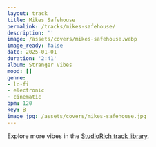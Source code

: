 ```yaml
---
layout: track
title: Mikes Safehouse
permalink: /tracks/mikes-safehouse/
description: ''
image: /assets/covers/mikes-safehouse.webp
image_ready: false
date: 2025-01-01
duration: '2:41'
album: Stranger Vibes
mood: []
genre:
- lo-fi
- electronic
- cinematic
bpm: 120
key: B
image_jpg: /assets/covers/mikes-safehouse.jpg
---
```


Explore more vibes in the [StudioRich track library](/tracks/).
